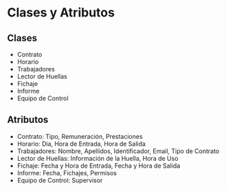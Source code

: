 # Clases y Atributos

## Clases
- Contrato
- Horario
- Trabajadores
- Lector de Huellas
- Fichaje
- Informe
- Equipo de Control


## Atributos
- Contrato: Tipo, Remuneración, Prestaciones
- Horario: Dia, Hora de Entrada, Hora de Salida
- Trabajadores: Nombre, Apellidos, Identificador, Email,  Tipo de Contrato
- Lector de Huellas: Información de la Huella, Hora de Uso
- Fichaje: Fecha y Hora de Entrada, Fecha y Hora de Salida
- Informe: Fecha, Fichajes, Permisos
- Equipo de Control: Supervisor
